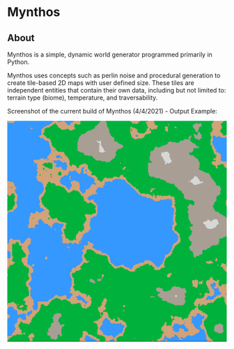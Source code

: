 # Mynthos

## About

Mynthos is a simple, dynamic world generator programmed primarily in Python.

Mynthos uses concepts such as perlin noise and procedural generation to create tile-based 2D maps with user defined size.
These tiles are independent entities that contain their own data, including but not limited to: terrain type (biome), temperature, and traversability. 

Screenshot of the current build of Mynthos (4/4/2021) - Output Example:

![Example](https://github.com/Wolfed9902/Mynthos/blob/main/assets/img/example.png)
